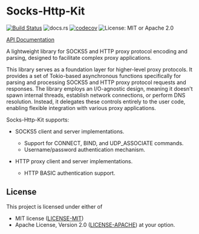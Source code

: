 # Socks-Http-Kit

[![Build Status](https://github.com/Brainmaker/Obfswire/actions/workflows/ci.yml/badge.svg)](https://github.com/Brainmaker/Obfswire/actions/workflows/ci.yml)
![docs.rs](https://img.shields.io/docsrs/obfswire)
[![codecov](https://codecov.io/github/Brainmaker/Obfswire/graph/badge.svg?token=WVLFE0TA33)](https://codecov.io/github/Brainmaker/Obfswire)
![License: MIT or Apache 2.0](https://img.shields.io/badge/license-MIT%20or%20Apache%202.0-blue)

[API Documentation](https://docs.rs/obfswire/latest/obfswire/)

A lightweight library for SOCKS5 and HTTP proxy protocol encoding and parsing,
designed to facilitate complex proxy applications.

This library serves as a foundation layer for higher-level proxy protocols.
It provides a set of Tokio-based asynchronous functions specifically for
parsing and processing SOCKS5 and HTTP proxy protocol requests and responses.
The library employs an I/O-agnostic design, meaning it doesn't spawn internal
threads, establish network connections, or perform DNS resolution.
Instead, it delegates these controls entirely to the user code,
enabling flexible integration with various proxy applications.

Socks-Http-Kit supports:

- SOCKS5 client and server implementations.
    - Support for CONNECT, BIND, and UDP_ASSOCIATE commands.
    - Username/password authentication mechanism.

- HTTP proxy client and server implementations.
    - HTTP BASIC authentication support.

## License

This project is licensed under either of
- MIT license ([LICENSE-MIT](http://opensource.org/licenses/MIT))
- Apache License, Version 2.0 ([LICENSE-APACHE](http://www.apache.org/licenses/LICENSE-2.0)) at your option.
